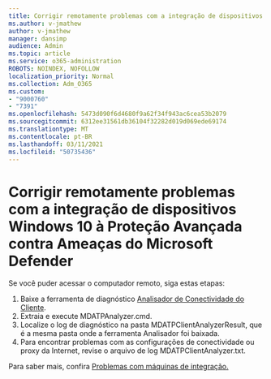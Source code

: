 ```yaml
---
title: Corrigir remotamente problemas com a integração de dispositivos Windows 10 à Proteção Avançada contra Ameaças do Microsoft Defender
ms.author: v-jmathew
author: v-jmathew
manager: dansimp
audience: Admin
ms.topic: article
ms.service: o365-administration
ROBOTS: NOINDEX, NOFOLLOW
localization_priority: Normal
ms.collection: Adm_O365
ms.custom:
- "9000760"
- "7391"
ms.openlocfilehash: 5473d090f6d4680f9a62f34f943ac6cea53b2079
ms.sourcegitcommit: 6312ee31561db36104f32282d019d069ede69174
ms.translationtype: MT
ms.contentlocale: pt-BR
ms.lasthandoff: 03/11/2021
ms.locfileid: "50735436"
---
```

# <a name="remotely-fix-problems-with-onboarding-windows-10-devices-to-microsoft-defender-advanced-threat-protection"></a>Corrigir remotamente problemas com a integração de dispositivos Windows 10 à Proteção Avançada contra Ameaças do Microsoft Defender

Se você puder acessar o computador remoto, siga estas etapas:

1. Baixe a ferramenta de diagnóstico [Analisador de Conectividade do Cliente](https://go.microsoft.com/fwlink/?linkid=2143466).
2. Extraia e execute MDATPAnalyzer.cmd.
3. Localize o log de diagnóstico na pasta MDATPClientAnalyzerResult, que é a mesma pasta onde a ferramenta Analisador foi baixada.
4. Para encontrar problemas com as configurações de conectividade ou proxy da Internet, revise o arquivo de log MDATPClientAnalyzer.txt.

Para saber mais, confira [Problemas com máquinas de integração.](https://go.microsoft.com/fwlink/?linkid=2143634)
